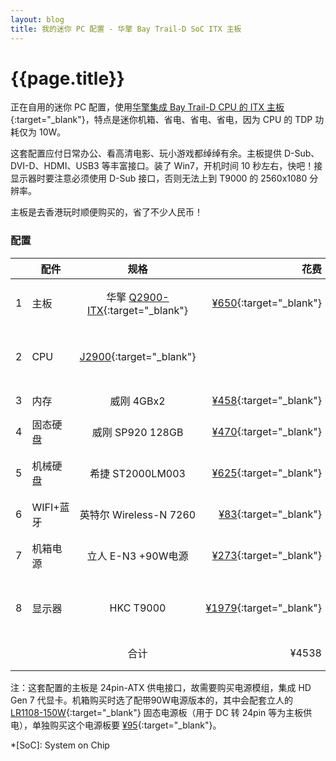 ```yaml
---
layout: blog
title: 我的迷你 PC 配置 - 华擎 Bay Trail-D SoC ITX 主板
---
```


{{page.title}}
========

正在自用的迷你 PC 配置，使用[华擎集成 Bay Trail-D CPU 的 ITX 主板](http://www.asrock.com/mb/index.asp?s=Intel%20CPU){:target="_blank"}，特点是迷你机箱、省电、省电、省电，因为 CPU 的 TDP 功耗仅为 10W。

这套配置应付日常办公、看高清电影、玩小游戏都绰绰有余。主板提供 D-Sub、DVI-D、HDMI、USB3 等丰富接口。装了 Win7，开机时间 10 秒左右，快吧！接显示器时要注意必须使用 D-Sub 接口，否则无法上到 T9000 的 2560x1080 分辨率。

主板是去香港玩时顺便购买的，省了不少人民币！

### 配置

||配件|规格|花费|备注
|---|---|:---:|---:|:---
|1|主板|华擎 [Q2900-ITX]{:target="_blank"}|[¥650][P1S1]{:target="_blank"}|集成CPU、网卡、声卡、显卡
|2|CPU|[J2900]{:target="_blank"}||22nm 4核4线程 2.41GHz-2.66GHz
|3|内存|威刚 4GBx2|[¥458][P1S3]{:target="_blank"}|DDR3L-1600
|4|固态硬盘|威刚 SP920 128GB|[¥470][P1S4]{:target="_blank"}|SATA3
|5|机械硬盘|希捷 ST2000LM003|[¥625][P1S5]{:target="_blank"}|SATA3 2T笔记本硬盘 9.5毫米
|6|WIFI+蓝牙|英特尔 Wireless-N 7260|[¥83][P1S6]{:target="_blank"}|MINI PCIE
|7|机箱电源|立人 E-N3 +90W电源|[¥273][P1S7]{:target="_blank"}|带 LR1108-150W 固态电源板
|8|显示器|HKC T9000|[¥1979][P1S8]{:target="_blank"}|29寸 AH-IPS 2560x1080 21:9
|||合计|¥4538|未配键鼠、WIFI、蓝牙

注：这套配置的主板是 24pin-ATX 供电接口，故需要购买电源模组，集成 HD Gen 7 代显卡。机箱购买时选了配带90W电源版本的，其中会配套立人的 [LR1108-150W][P0S1]{:target="_blank"} 固态电源板（用于 DC 转 24pin 等为主板供电），单独购买这个电源板要 [¥95][P0S1]{:target="_blank"}。


[Q2900-ITX]: http://www.asrock.com/mb/Intel/Q2900-ITX/ "去官网查看"
[J2900]: http://ark.intel.com/zh-cn/products/78868/Intel-Pentium-Processor-J2900-2M-Cache-up-to-2_67-GHz "去官网查看"
[P1S1]: https://item.taobao.com/item.htm?id=520406972773 "去淘宝买"
[P1S3]: https://detail.tmall.com/item.htm?id=39857029162 "去天猫买"
[P1S4]: https://detail.tmall.com/item.htm?id=38492221936 "去天猫买"
[P1S5]: https://item.taobao.com/item.htm?id=42695294997 "去淘宝买"
[P1S6]: https://item.taobao.com/item.htm?id=41911223848 "去淘宝买"
[P1S7]: https://detail.tmall.com/item.htm?id=36225444076 "去天猫买"
[P1S8]: https://detail.tmall.com/item.htm?id=35819488602 "去天猫买"
[P0S1]: https://detail.tmall.com/item.htm?id=36864372501 "去天猫买"

*[SoC]: System on Chip
